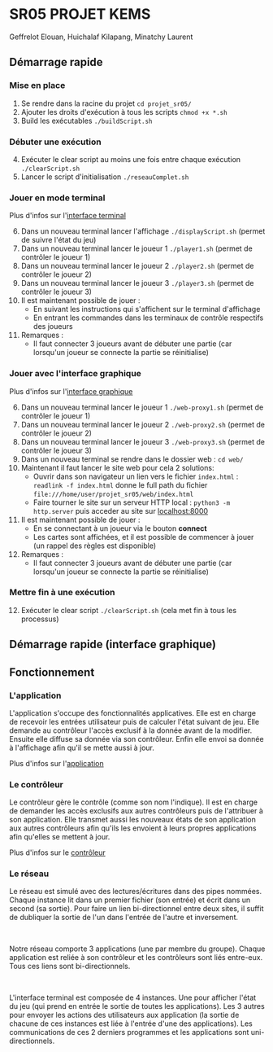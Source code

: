 # SR05 PROJET KEMS

Geffrelot Elouan, Huichalaf Kilapang, Minatchy Laurent

## Démarrage rapide


### Mise en place

1. Se rendre dans la racine du projet `cd projet_sr05/`
2. Ajouter les droits d'exécution à tous les scripts `chmod +x *.sh`
3. Build les exécutables `./buildScript.sh`

### Débuter une exécution

4. Exécuter le clear script au moins une fois entre chaque exécution `./clearScript.sh`
5. Lancer le script d'initialisation `./reseauComplet.sh`

### Jouer en mode terminal
Plus d'infos sur l'[interface terminal](./docs/terminal_interface.md)

6. Dans un nouveau terminal lancer l'affichage `./displayScript.sh` (permet de suivre l'état du jeu)
7. Dans un nouveau terminal lancer le joueur 1 `./player1.sh` (permet de contrôler le joueur 1)
8. Dans un nouveau terminal lancer le joueur 2 `./player2.sh` (permet de contrôler le joueur 2)
9. Dans un nouveau terminal lancer le joueur 3 `./player3.sh` (permet de contrôler le joueur 3)
10. Il est maintenant possible de jouer :
    - En suivant les instructions qui s'affichent sur le terminal d'affichage
    - En entrant les commandes dans les terminaux de contrôle respectifs des joueurs
11. Remarques :
    - Il faut connecter 3 joueurs avant de débuter une partie (car lorsqu'un joueur se connecte la partie se réinitialise)

### Jouer avec l'interface graphique
Plus d'infos sur l'[interface graphique](./docs/graphical_interface.md)

6. Dans un nouveau terminal lancer le joueur 1 `./web-proxy1.sh` (permet de contrôler le joueur 1)
7. Dans un nouveau terminal lancer le joueur 2 `./web-proxy2.sh` (permet de contrôler le joueur 2)
8. Dans un nouveau terminal lancer le joueur 3 `./web-proxy3.sh` (permet de contrôler le joueur 3)
9. Dans un nouveau terminal se rendre dans le dossier web : `cd web/`
10. Maintenant il faut lancer le site web pour cela 2 solutions:
    - Ouvrir dans son navigateur un lien vers le fichier `index.html` : `readlink -f index.html` donne le full path du fichier  `file:///home/user/projet_sr05/web/index.html`
    - Faire tourner le site sur un serveur HTTP local : `python3 -m http.server` puis acceder au site sur [localhost:8000](http://localhost:8000/)
10. Il est maintenant possible de jouer :
    - En se connectant à un joueur via le bouton **connect**
    - Les cartes sont affichées, et il est possible de commencer à jouer (un rappel des règles est disponible)
11. Remarques :
    - Il faut connecter 3 joueurs avant de débuter une partie (car lorsqu'un joueur se connecte la partie se réinitialise)

### Mettre fin à une exécution

12. Exécuter le clear script `./clearScript.sh` (cela met fin à tous les processus)

## Démarrage rapide (interface graphique)


## Fonctionnement

### L'application

L'application s'occupe des fonctionnalités applicatives. Elle est en charge de recevoir les entrées utilisateur puis de calculer l'état suivant de jeu. Elle demande au contrôleur l'accès exclusif à la donnée avant de la modifier. Ensuite elle diffuse sa donnée via son contrôleur. Enfin elle envoi sa donnée à l'affichage afin qu'il se mette aussi à jour.

Plus d'infos sur l'[application](./docs/app.md)

### Le contrôleur

Le contrôleur gère le contrôle (comme son nom l'indique). Il est en charge de demander les accès exclusifs aux autres contrôleurs puis de l'attribuer à son application. Elle transmet aussi les nouveaux états de son application aux autres contrôleurs afin qu'ils les envoient à leurs propres applications afin qu'elles se mettent à jour.

Plus d'infos sur le [contrôleur](./docs/ctl.md)

### Le réseau

Le réseau est simulé avec des lectures/écritures dans des pipes nommées. Chaque instance lit dans un premier fichier (son entrée) et écrit dans un second (sa sortie). Pour faire un lien bi-directionnel entre deux sites, il suffit de dubliquer la sortie de l'un dans l'entrée de l'autre et inversement.

<br>

Notre réseau comporte 3 applications (une par membre du groupe). Chaque application est reliée à son contrôleur et les contrôleurs sont liés entre-eux.
Tous ces liens sont bi-directionnels.

<br>

L'interface terminal est composée de 4 instances. Une pour afficher l'état du jeu (qui prend en entrée le sortie de toutes les applications). Les 3 autres pour envoyer les actions des utilisateurs aux application (la sortie de chacune de ces instances est liée à l'entrée d'une des applications).
Les communications de ces 2 derniers programmes et les applications sont uni-directionnels.
